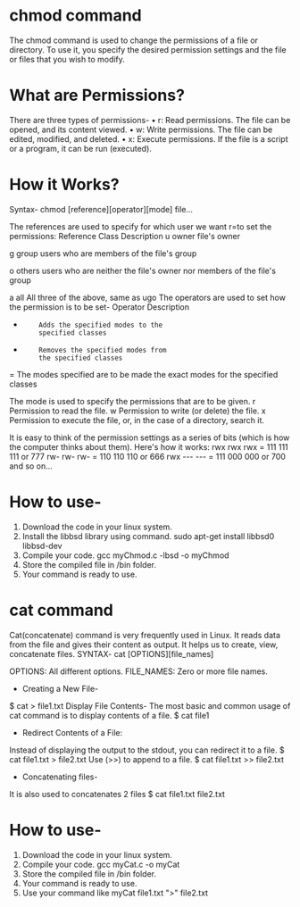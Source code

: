 # chmod command

The chmod command is used to change the permissions of a file or directory. To use it, you specify the desired permission settings and the file or files that you wish to modify.

# What are Permissions?

There are three types of permissions-
• r: Read permissions. The file can be opened, and its content viewed.
• w: Write permissions. The file can be edited, modified, and deleted.
• x: Execute permissions. If the file is a script or a program, it can be run (executed).

# How it Works?

Syntax-
chmod [reference][operator][mode] file...

The references are used to specify for which user we want r=to set the permissions:
Reference Class Description
u owner file's owner

g group users who are members of
the file's group

o others users who are neither the
file's owner nor members of
the file's group

a all All three of the above, same as ugo
The operators are used to set how the permission is to be set-
Operator Description

-         Adds the specified modes to the
          specified classes

*         Removes the specified modes from
          the specified classes

= The modes specified are to be made
the exact modes for the specified
classes

The mode is used to specify the permissions that are to be given.
r Permission to read the file.
w Permission to write (or delete) the file.
x Permission to execute the file, or, in
the case of a directory, search it.

It is easy to think of the permission settings as a series of bits (which is how the computer thinks about them). Here's how it works:
rwx rwx rwx = 111 111 111 or 777
rw- rw- rw- = 110 110 110 or 666
rwx --- --- = 111 000 000 or 700
and so on...

# How to use-
1. Download the code in your linux system.
2. Install the libbsd library using command.
		sudo apt-get install libbsd0 libbsd-dev
3. Compile your code.
		gcc myChmod.c -lbsd -o myChmod
4. Store the compiled file in /bin folder.
5. Your command is ready to use.



# cat command

Cat(concatenate) command is very frequently used in Linux. It reads data from the file and gives their content as output. It helps us to create, view, concatenate files.
SYNTAX-
cat [OPTIONS][file_names]

OPTIONS: All different options.
FILE_NAMES: Zero or more file names.

- Creating a New File-

$ cat > file1.txt
Display File Contents-
The most basic and common usage of cat command is to display contents of a file.
					$ cat file1

- Redirect Contents of a File:

Instead of displaying the output to the stdout, you can redirect it to a file.
$ cat file1.txt > file2.txt
Use  (>>) to append to a file.
				  $ cat file1.txt >> file2.txt

- Concatenating files-

It is also used to concatenates 2 files
\$ cat file1.txt file2.txt

# How to use-
1. Download the code in your linux system.
2. Compile your code.
		gcc myCat.c -o myCat
3. Store the compiled file in /bin folder.
4. Your command is ready to use.
5. Use your command like 
		myCat file1.txt ">" file2.txt

